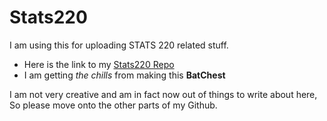 # Stats220
I am using this for uploading STATS 220 related stuff.

- Here is the link to my [Stats220 Repo](https://github.com/NoidCSX/stats220)
- I am getting *the chills* from making this ****BatChest****

I am not very creative and am in fact now out of things to write about here, So please move onto the other parts of my Github.
